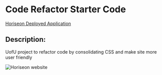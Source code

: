 # Code Refactor Starter Code
[Horiseon Deployed Application](https://jcorum11.github.io/horiseon/)

## Description:
UofU project to refactor code by consolidating CSS and make site more user friendly

![Horiseon website](./horiseon.png)